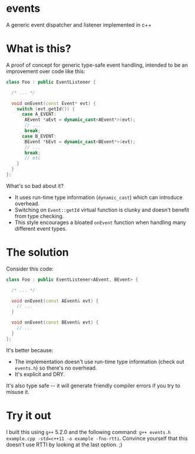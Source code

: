 # events

A generic event dispatcher and listener implemented in c++


# What is this?

A proof of concept for generic type-safe event handling, intended to be an improvement over code like this:

```c++
class Foo : public EventListener {

  /* ... */

  void onEvent(const Event* evt) {
    switch (evt.getId()) {
      case A_EVENT:
       AEvent *aEvt = dynamic_cast<AEvent*>(evt);
       // ...
       break;
      case B_EVENT:
       BEvent *bEvt = dynamic_cast<BEvent*>(evt);
       // ...
       break;
       // etc
    }
  }
};
```

What's so bad about it?

* It uses run-time type information (`dynamic_cast`) which can introduce overhead.
* Switching on `Event::getId` virtual function is clunky and doesn't benefit from type checking.
* This style encourages a bloated `onEvent` function when handling many different event types.

# The solution

Consider this code:

```c++
class Foo : public EventListener<AEvent, BEvent> {

  /* ... */

  void onEvent(const AEvent& evt) {
    // ...
  }

  void onEvent(const BEvent& evt) {
    // ...
  }
};
```

It's better because:

* The implementation doesn't use run-time type information (check out `events.h`) so there's no overhead.
* It's explicit and DRY.

It's also type safe -- it will generate friendly compiler errors if you try to misuse it.

# Try it out

I built this using `g++` 5.2.0 and the following command: `g++ events.h example.cpp -std=c++11 -o example -fno-rtti`.
Convince yourself that this doesn't use RTTI by looking at the last option. ;)

